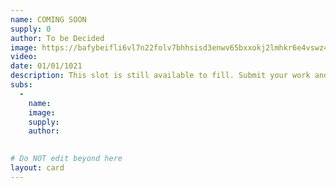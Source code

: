 ```yaml
---
name: COMING SOON
supply: 0
author: To be Decided
image: https://bafybeifli6vl7n22folv7bhhsisd3enwv65bxxokj2lmhkr6e4vswz4vqi.ipfs.nftstorage.link/
video: 
date: 01/01/1021
description: This slot is still available to fill. Submit your work and it could be yours.
subs: 
  -
    name: 
    image: 
    supply:    
    author: 
    

# Do NOT edit beyond here
layout: card
---
```

